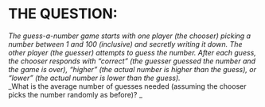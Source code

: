 # THE QUESTION:
_The guess-a-number game starts with one player (the chooser) picking a number between 1 and 100 (inclusive) and secretly writing it down. The other player
(the guesser) attempts to guess the number. After each guess, the chooser responds with “correct” (the guesser guessed the number and the game is over),
“higher” (the actual number is higher than the guess), or “lower” (the actual
number is lower than the guess)._  
_What is the average number of guesses needed (assuming the chooser picks
the number randomly as before)?
_
